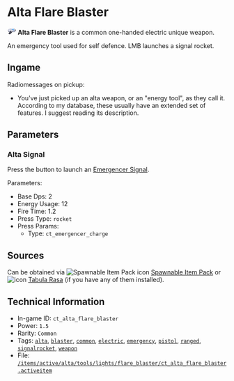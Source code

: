 # Alta Flare Blaster

<img src="https://raw.githubusercontent.com/Ceterai/Enternia/main/items/active/alta/tools/lights/flare_blaster/body.png" alt="Alta Flare Blaster icon" loading="lazy" width="auto" height="16px"/> **Alta Flare Blaster** is a common one-handed electric unique weapon.

An emergency tool used for self defence. LMB launches a signal rocket.

## Ingame

Radiomessages on pickup:

- You've just picked up an alta weapon, or an "energy tool", as they call it. According to my database, these usually have an extended set of features. I suggest reading its description.

## Parameters

### Alta Signal

Press the button to launch an [Emergencer Signal](https://ceterai.github.io/MyEnternia/Wiki/EmergencerSignal).

Parameters:

- Base Dps: 2
- Energy Usage: 12
- Fire Time: 1.2
- Press Type: `rocket`
- Press Params:
  - Type: `ct_emergencer_charge`

## Sources

Can be obtained via <img src="https://raw.githubusercontent.com/Silverfeelin/Starbound-SpawnableItemPack/master/interface/sip/iconSmall.png" alt="Spawnable Item Pack icon" width="18" height="14"/> [Spawnable Item Pack](https://steamcommunity.com/sharedfiles/filedetails/?id=733665104) or <img src="https://steamuserimages-a.akamaihd.net/ugc/263843960696222713/3EC9A7C005541F7D577EBCB8C5736B4EFC9973D6/" alt="icon" width="8" height="12"/> [Tabula Rasa](https://community.playstarbound.com/resources/the-tabula-rasa.3222/) (if you have any of them installed).

## Technical Information

- In-game ID: `ct_alta_flare_blaster`
- Power: `1.5`
- Rarity: `Common`
- Tags: [`alta`](https://ceterai.github.io/MyEnternia/Wiki/Tags/Alta), [`blaster`](https://ceterai.github.io/MyEnternia/Wiki/Tags/Blaster), [`common`](https://ceterai.github.io/MyEnternia/Wiki/Tags/Common), [`electric`](https://ceterai.github.io/MyEnternia/Wiki/Tags/Electric), [`emergency`](https://ceterai.github.io/MyEnternia/Wiki/Tags/Emergency), [`pistol`](https://ceterai.github.io/MyEnternia/Wiki/Tags/Pistol), [`ranged`](https://ceterai.github.io/MyEnternia/Wiki/Tags/Ranged), [`signalrocket`](https://ceterai.github.io/MyEnternia/Wiki/Tags/Signalrocket), [`weapon`](https://ceterai.github.io/MyEnternia/Wiki/Tags/Weapon)
- File: [`/items/active/alta/tools/lights/flare_blaster/ct_alta_flare_blaster.activeitem`](https://github.com/Ceterai/Enternia/blob/main/items/active/alta/tools/lights/flare_blaster/ct_alta_flare_blaster.activeitem)
